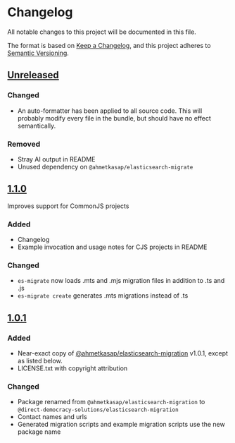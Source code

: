 # Changelog

All notable changes to this project will be documented in this file.

The format is based on [Keep a Changelog](https://keepachangelog.com/en/1.1.0/),
and this project adheres to [Semantic Versioning](https://semver.org/spec/v2.0.0.html).

## [Unreleased]

### Changed

- An auto-formatter has been applied to all source code. This will
  probably modify every file in the bundle, but should have no effect semantically.

### Removed

- Stray AI output in README
- Unused dependency on `@ahmetkasap/elasticsearch-migrate`

## [1.1.0]

Improves support for CommonJS projects

### Added

- Changelog
- Example invocation and usage notes for CJS projects in README

### Changed

- `es-migrate` now loads .mts and .mjs migration files in addition to .ts and .js
- `es-migrate create` generates .mts migrations instead of .ts

## [1.0.1]

### Added

- Near-exact copy of [@ahmetkasap/elasticsearch-migration](https://www.npmjs.com/package/@ahmetkasap/elasticsearch-migration) v1.0.1, except as listed below.
- LICENSE.txt with copyright attribution

### Changed

- Package renamed from `@ahmetkasap/elasticsearch-migration` to `@direct-democracy-solutions/elasticsearch-migration`
- Contact names and urls
- Generated migration scripts and example migration scripts use the new package name

[1.1.0]: https://github.com/direct-democracy-solutions/elasticsearch-migration/compare/1.0.1...1.1.0
[1.0.1]: https://github.com/direct-democracy-solutions/elasticsearch-migration/releases/tag/1.0.1
[unreleased]: https://github.com/direct-democracy-solutions/elasticsearch-migration/compare/1.1.0...HEAD
